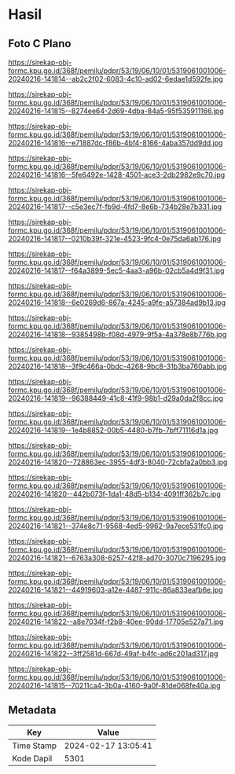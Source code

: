 # Hasil

## Foto C Plano

https://sirekap-obj-formc.kpu.go.id/368f/pemilu/pdpr/53/19/06/10/01/5319061001006-20240216-141814--ab2c2f02-6083-4c10-ad02-6edae1d592fe.jpg

https://sirekap-obj-formc.kpu.go.id/368f/pemilu/pdpr/53/19/06/10/01/5319061001006-20240216-141815--8274ee64-2d69-4dba-84a5-95f535911166.jpg

https://sirekap-obj-formc.kpu.go.id/368f/pemilu/pdpr/53/19/06/10/01/5319061001006-20240216-141816--e71887dc-f86b-4bf4-8166-4aba357dd9dd.jpg

https://sirekap-obj-formc.kpu.go.id/368f/pemilu/pdpr/53/19/06/10/01/5319061001006-20240216-141816--5fe6492e-1428-4501-ace3-2db2982e9c70.jpg

https://sirekap-obj-formc.kpu.go.id/368f/pemilu/pdpr/53/19/06/10/01/5319061001006-20240216-141817--c5e3ec7f-fb9d-4fd7-8e6b-734b28e7b331.jpg

https://sirekap-obj-formc.kpu.go.id/368f/pemilu/pdpr/53/19/06/10/01/5319061001006-20240216-141817--0210b39f-321e-4523-9fc4-0e75da6ab176.jpg

https://sirekap-obj-formc.kpu.go.id/368f/pemilu/pdpr/53/19/06/10/01/5319061001006-20240216-141817--f64a3899-5ec5-4aa3-a96b-02cb5a4d9f31.jpg

https://sirekap-obj-formc.kpu.go.id/368f/pemilu/pdpr/53/19/06/10/01/5319061001006-20240216-141818--6e0269d6-867a-4245-a9fe-a57384ad9b13.jpg

https://sirekap-obj-formc.kpu.go.id/368f/pemilu/pdpr/53/19/06/10/01/5319061001006-20240216-141818--9385498b-f08d-4979-9f5a-4a378e8b776b.jpg

https://sirekap-obj-formc.kpu.go.id/368f/pemilu/pdpr/53/19/06/10/01/5319061001006-20240216-141818--3f9c466a-0bdc-4268-9bc8-31b3ba760abb.jpg

https://sirekap-obj-formc.kpu.go.id/368f/pemilu/pdpr/53/19/06/10/01/5319061001006-20240216-141819--96388449-41c8-41f9-98b1-d29a0da2f8cc.jpg

https://sirekap-obj-formc.kpu.go.id/368f/pemilu/pdpr/53/19/06/10/01/5319061001006-20240216-141819--1e4b8852-00b5-4480-b7fb-7bff71116d1a.jpg

https://sirekap-obj-formc.kpu.go.id/368f/pemilu/pdpr/53/19/06/10/01/5319061001006-20240216-141820--728863ec-3955-4df3-8040-72cbfa2a0bb3.jpg

https://sirekap-obj-formc.kpu.go.id/368f/pemilu/pdpr/53/19/06/10/01/5319061001006-20240216-141820--442b073f-1da1-48d5-b134-4091ff362b7c.jpg

https://sirekap-obj-formc.kpu.go.id/368f/pemilu/pdpr/53/19/06/10/01/5319061001006-20240216-141821--374e8c71-9568-4ed5-9962-9a7ece531fc0.jpg

https://sirekap-obj-formc.kpu.go.id/368f/pemilu/pdpr/53/19/06/10/01/5319061001006-20240216-141821--6763a308-6257-42f8-ad70-3070c7196295.jpg

https://sirekap-obj-formc.kpu.go.id/368f/pemilu/pdpr/53/19/06/10/01/5319061001006-20240216-141821--44919603-a12e-4487-911c-86a833eafb6e.jpg

https://sirekap-obj-formc.kpu.go.id/368f/pemilu/pdpr/53/19/06/10/01/5319061001006-20240216-141822--a8e7034f-f2b8-40ee-90dd-17705e527a71.jpg

https://sirekap-obj-formc.kpu.go.id/368f/pemilu/pdpr/53/19/06/10/01/5319061001006-20240216-141822--3ff2581d-667d-49af-b4fc-ad6c201ad317.jpg

https://sirekap-obj-formc.kpu.go.id/368f/pemilu/pdpr/53/19/06/10/01/5319061001006-20240216-141815--70211ca4-3b0a-4160-9a0f-81de068fe40a.jpg


## Metadata

| Key        | Value               |
| ---------- | ------------------- |
| Time Stamp | 2024-02-17 13:05:41 |
| Kode Dapil | 5301                |



